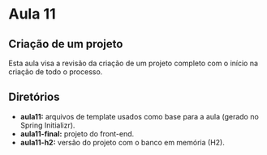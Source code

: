 # Aula 11

## Criação de um projeto

Esta aula visa a revisão da criação de um projeto completo com o início na criação de todo o processo.

## Diretórios

- **aula11:** arquivos de template usados como base para a aula (gerado no Spring Initializr).
- **aula11-final:** projeto do front-end.
- **aula11-h2:** versão do projeto com o banco em memória (H2).

